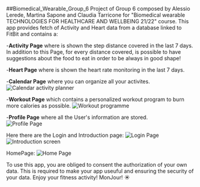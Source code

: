 ##Biomedical_Wearable_Group_6
Project of Group 6 composed by Alessio Lerede, Martina Sapone and Claudia Tarricone for "Biomedical wearable TECHNOLOGIES FOR HEALTHCARE AND WELLBEING 21/22" course.  This app provides fetch of Activity and Heart data from a database linked to FitBit and contains a: 


-**Activity Page** where is shown the step distance covered in the last 7 days. 
In addition to this Page, for every distance covered, is possible to have suggestions about the food to eat in order to be always in good shape! 


-**Heart Page** where is shown the heart rate monitoring in the last 7 days. 


-**Calendar Page** where you can organize all your activites.
![Calendar activity planner](https://user-images.githubusercontent.com/100702412/176897744-6ad0e263-e65d-41c5-a261-d54520c73ca6.jpg)


-**Workout Page** which contains a personalized workout program to burn more calories as possible. 
![Workout programme](https://user-images.githubusercontent.com/100702412/176897889-33edd564-bd6e-4ba2-8adf-73c981471d89.jpg)


-**Profile Page** where all the User's information are stored.  
![Profile Page](https://user-images.githubusercontent.com/100702412/176897918-70e17490-6fed-4183-bc53-82e1be1ed044.jpg)

Here there are the Login and Introduction page:
![Login Page](https://user-images.githubusercontent.com/100702412/176897953-c79d2210-2025-4030-b48f-eca7319b4e3d.jpg)
![Introduction screen](https://user-images.githubusercontent.com/100702412/176897965-7a61cdab-9c84-46da-8275-38b75da0dc5a.jpg)


HomePage:
![Home Page](https://user-images.githubusercontent.com/100702412/176897992-997827dc-06f1-4d6f-a880-934eaf812091.jpg)


To use this app, you are obliged to consent the authorization of your own data. This is required to make your app useuful and ensuring the security of your data.  Enjoy your fitness activity! MonJour! ☀️

